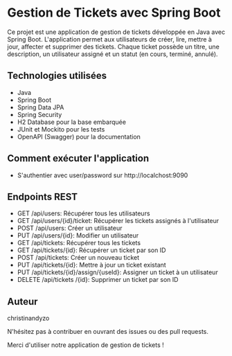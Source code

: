 # Gestion de Tickets avec Spring Boot

Ce projet est une application de gestion de tickets développée en Java avec Spring Boot. L'application permet aux utilisateurs de créer, lire, mettre à jour, affecter et supprimer des tickets. Chaque ticket possède un titre, une description, un utilisateur assigné et un statut (en cours, terminé, annulé).

## Technologies utilisées
- Java
- Spring Boot
- Spring Data JPA
- Spring Security
- H2 Database pour la base embarquée
- JUnit et Mockito pour les tests
- OpenAPI (Swagger) pour la documentation

## Comment exécuter l'application
- S'authentier avec user/password sur http://localchost:9090

## Endpoints REST
- GET /api/users: Récupérer tous les utilisateurs
- GET /api/users/{id}/ticket: Récupérer les tickets assignés à l'utilisateur
- POST /api/users: Créer un utilisateur
- PUT /api/users/{id}: Modifier un utilisateur
- GET /api/tickets: Récupérer tous les tickets
- GET /api/tickets/{id}: Récupérer un ticket par son ID
- POST /api/tickets: Créer un nouveau ticket
- PUT /api/tickets/{id}: Mettre à jour un ticket existant
- PUT /api/tickets/{id}/assign/{useId}: Assigner un ticket à un utilisateur
- DELETE /api/tickets /{id}: Supprimer un ticket par son ID

## Auteur
christinandyzo

N'hésitez pas à contribuer en ouvrant des issues ou des pull requests.

Merci d'utiliser notre application de gestion de tickets !

